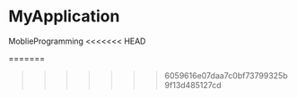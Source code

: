 # MyApplication
MoblieProgramming
<<<<<<< HEAD

=======
>>>>>>> 6059616e07daa7c0bf73799325b9f13d485127cd
